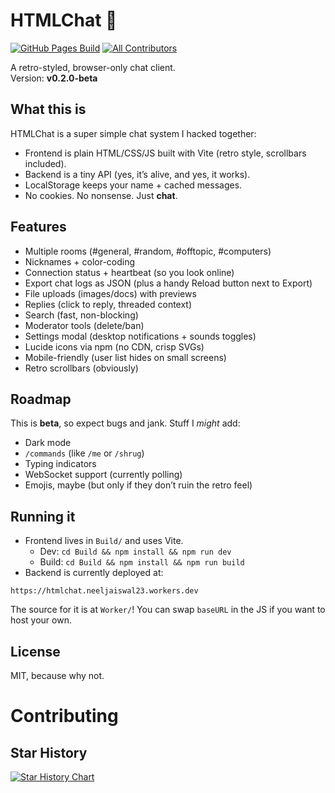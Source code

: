 # HTMLChat 💬
[![GitHub Pages Build](https://github.com/HTMLToolkit/HTMLChat/actions/workflows/static.yml/badge.svg)](https://github.com/HTMLToolkit/HTMLChat/actions/workflows/static.yml) [![All Contributors](https://img.shields.io/github/all-contributors/HTMLToolkit/HTMLChat?color=ee8449&style=flat-square)](#contributors)


A retro-styled, browser-only chat client.  
Version: **v0.2.0-beta**

## What this is  

HTMLChat is a super simple chat system I hacked together:  

* Frontend is plain HTML/CSS/JS built with Vite (retro style, scrollbars included).  
* Backend is a tiny API (yes, it’s alive, and yes, it works).  
* LocalStorage keeps your name + cached messages.  
* No cookies. No nonsense. Just **chat**.  
  
## Features
  
- Multiple rooms (#general, #random, #offtopic, #computers)
- Nicknames + color-coding
- Connection status + heartbeat (so you look online)
- Export chat logs as JSON (plus a handy Reload button next to Export)
- File uploads (images/docs) with previews
- Replies (click to reply, threaded context)
- Search (fast, non-blocking)
- Moderator tools (delete/ban)
- Settings modal (desktop notifications + sounds toggles)
- Lucide icons via npm (no CDN, crisp SVGs)
- Mobile-friendly (user list hides on small screens)
- Retro scrollbars (obviously)  
  
## Roadmap  
  
This is **beta**, so expect bugs and jank. Stuff I *might* add:  
  
* Dark mode  
* `/commands` (like `/me` or `/shrug`)  
* Typing indicators  
* WebSocket support (currently polling)  
* Emojis, maybe (but only if they don’t ruin the retro feel)  
  
## Running it  
  
- Frontend lives in `Build/` and uses Vite.  
	- Dev: `cd Build && npm install && npm run dev`  
	- Build: `cd Build && npm install && npm run build`  
- Backend is currently deployed at:  
```
https://htmlchat.neeljaiswal23.workers.dev
```  
The source for it is at `Worker/`!
You can swap `baseURL` in the JS if you want to host your own.

## License

MIT, because why not.

# Contributing

<!-- ALL-CONTRIBUTORS-LIST:START - Do not remove or modify this section -->
<!-- prettier-ignore-start -->
<!-- markdownlint-disable -->

<!-- markdownlint-restore -->
<!-- prettier-ignore-end -->

<!-- ALL-CONTRIBUTORS-LIST:END -->

## Star History
<a href="https://www.star-history.com/#HTMLToolkit/HTMLChat&Date">
 <picture>
   <source media="(prefers-color-scheme: dark)" srcset="https://api.star-history.com/svg?repos=HTMLToolkit/HTMLChat&type=Date&theme=dark" />
   <source media="(prefers-color-scheme: light)" srcset="https://api.star-history.com/svg?repos=HTMLToolkit/HTMLChat&type=Date" />
   <img alt="Star History Chart" src="https://api.star-history.com/svg?repos=HTMLToolkit/HTMLChat&type=Date" />
 </picture>
</a>
